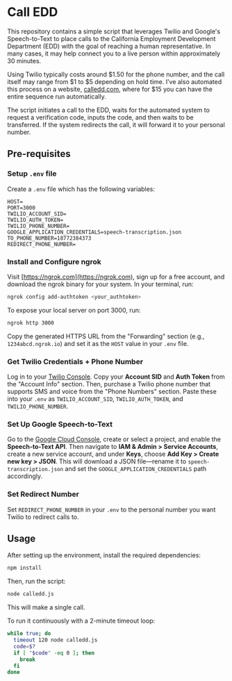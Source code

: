 # Call EDD

This repository contains a simple script that leverages Twilio and Google's Speech-to-Text to place calls to the California Employment Development Department (EDD) with the goal of reaching a human representative. In many cases, it may help connect you to a live person within approximately 30 minutes.

Using Twilio typically costs around $1.50 for the phone number, and the call itself may range from $1 to $5 depending on hold time. I’ve also automated this process on a website, [calledd.com](https://calledd.com), where for $15 you can have the entire sequence run automatically.

The script initiates a call to the EDD, waits for the automated system to request a verification code, inputs the code, and then waits to be transferred. If the system redirects the call, it will forward it to your personal number.

## Pre-requisites


### Setup `.env` file

Create a `.env` file which has the following variables:

```env
HOST=
PORT=3000
TWILIO_ACCOUNT_SID=
TWILIO_AUTH_TOKEN=
TWILIO_PHONE_NUMBER=
GOOGLE_APPLICATION_CREDENTIALS=speech-transcription.json
TO_PHONE_NUMBER=18772384373
REDIRECT_PHONE_NUMBER=
```

### Install and Configure ngrok

Visit [https://ngrok.com](https://ngrok.com), sign up for a free account, and
download the ngrok binary for your system. In your terminal, run:

```bash
ngrok config add-authtoken <your_authtoken>
```

To expose your local server on port 3000, run:

```bash
ngrok http 3000
```

Copy the generated HTTPS URL from the "Forwarding" section (e.g.,
`1234abcd.ngrok.io`) and set it as the `HOST` value in your `.env` file.

### Get Twilio Credentials + Phone Number

Log in to your [Twilio Console](https://www.twilio.com/console). Copy your
**Account SID** and **Auth Token** from the "Account Info" section. Then,
purchase a Twilio phone number that supports SMS and voice from the "Phone
Numbers" section. Paste these into your `.env` as `TWILIO_ACCOUNT_SID`,
`TWILIO_AUTH_TOKEN`, and `TWILIO_PHONE_NUMBER`.

### Set Up Google Speech-to-Text

Go to the [Google Cloud Console](https://console.cloud.google.com/), create or
select a project, and enable the **Speech-to-Text API**. Then navigate to **IAM
& Admin > Service Accounts**, create a new service account, and under **Keys**,
choose **Add Key > Create new key > JSON**. This will download a JSON
file—rename it to `speech-transcription.json` and set the
`GOOGLE_APPLICATION_CREDENTIALS` path accordingly.

### Set Redirect Number

Set `REDIRECT_PHONE_NUMBER` in your `.env` to the personal number you want
Twilio to redirect calls to.



## Usage

After setting up the environment, install the required dependencies:

```bash
npm install
```

Then, run the script:

```bash
node calledd.js
```

This will make a single call.

To run it continuously with a 2-minute timeout loop:

```bash
while true; do
  timeout 120 node calledd.js
  code=$?
  if [ "$code" -eq 0 ]; then
    break
  fi
done
```